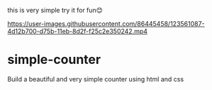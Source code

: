 this is very simple try it for fun😊

https://user-images.githubusercontent.com/86445458/123561087-4d12b700-d75b-11eb-8d2f-f25c2e350242.mp4

# simple-counter
Build a beautiful and very simple counter using html and css
